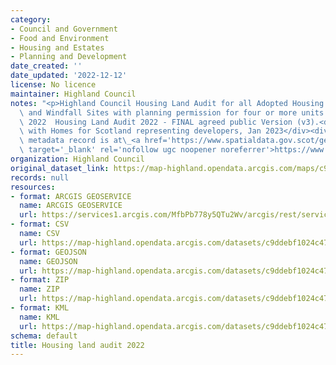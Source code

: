 ```yaml
---
category:
- Council and Government
- Food and Environment
- Housing and Estates
- Planning and Development
date_created: ''
date_updated: '2022-12-12'
license: No licence
maintainer: Highland Council
notes: "<p>Highland Council Housing Land Audit for all Adopted Housing Land Sites\
  \ and Windfall Sites with planning permission for four or more units as at 1st June\
  \ 2022  Housing Land Audit 2022 - FINAL agreed public Version (v3).<div><br /></div><div>Agreed\
  \ with Homes for Scotland representing developers, Jan 2023</div><div><br /></div><div>Gemini\
  \ metadata record is at\_<a href='https://www.spatialdata.gov.scot/geonetwork/srv/eng/catalog.search#/metadata/97992370-d7c4-4e1b-a271-58c63b049648'\
  \ target='_blank' rel='nofollow ugc noopener noreferrer'>https://www.spatialdata.gov.scot/geonetwork/srv/eng/catalog.search#/metadata/97992370-d7c4-4e1b-a271-58c63b049648</a></div></p>"
organization: Highland Council
original_dataset_link: https://map-highland.opendata.arcgis.com/maps/c9ddebf1024c47bda9bf2ff869c6c2ea_0
records: null
resources:
- format: ARCGIS GEOSERVICE
  name: ARCGIS GEOSERVICE
  url: https://services1.arcgis.com/MfbPb778y5QTu2Wv/arcgis/rest/services/HLA2022_V2_PUBLIC/FeatureServer/0
- format: CSV
  name: CSV
  url: https://map-highland.opendata.arcgis.com/datasets/c9ddebf1024c47bda9bf2ff869c6c2ea_0.csv?outSR=%7B%22latestWkid%22%3A27700%2C%22wkid%22%3A27700%7D
- format: GEOJSON
  name: GEOJSON
  url: https://map-highland.opendata.arcgis.com/datasets/c9ddebf1024c47bda9bf2ff869c6c2ea_0.geojson?outSR=%7B%22latestWkid%22%3A27700%2C%22wkid%22%3A27700%7D
- format: ZIP
  name: ZIP
  url: https://map-highland.opendata.arcgis.com/datasets/c9ddebf1024c47bda9bf2ff869c6c2ea_0.zip?outSR=%7B%22latestWkid%22%3A27700%2C%22wkid%22%3A27700%7D
- format: KML
  name: KML
  url: https://map-highland.opendata.arcgis.com/datasets/c9ddebf1024c47bda9bf2ff869c6c2ea_0.kml?outSR=%7B%22latestWkid%22%3A27700%2C%22wkid%22%3A27700%7D
schema: default
title: Housing land audit 2022
---
```

